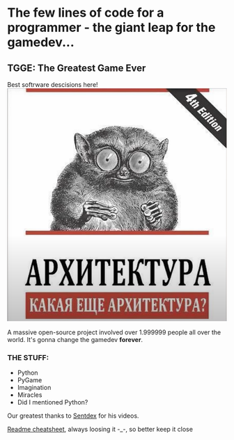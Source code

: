 # The few lines of code for a programmer - the giant leap for the gamedev...

## TGGE: The Greatest Game Ever

Best softrware descisions here!
![The Greatest logo gonna be here](https://github.com/Vsevalot/TGGE/blob/master/images/architecture.png "TGGE")

A massive open-source project involved over 1.999999 people all over the world.
It's gonna change the gamedev **forever**.

### THE STUFF:
- Python
- PyGame
- Imagination
- Miracles
- Did I mentioned Python?

Our greatest thanks to [Sentdex](https://github.com/Sentdex) for his videos.

[Readme cheatsheet](https://github.com/adam-p/markdown-here/wiki/Markdown-Cheatsheet), always loosing it -_-, so better keep it close
